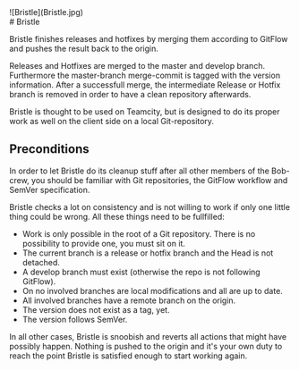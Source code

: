 <div class="chapterlogo">![Bristle](Bristle.jpg)</div>
# Bristle

Bristle finishes releases and hotfixes by merging them according to GitFlow and pushes the result back to the origin.

Releases and Hotfixes are merged to the master and develop branch. Furthermore the master-branch merge-commit 
is tagged with the version information. After a successfull merge, the intermediate Release or Hotfix branch is 
removed in order to have a clean repository afterwards.

Bristle is thought to be used on Teamcity, but is designed to do its proper work as well on the client side on a local 
Git-repository.

## Preconditions
In order to let Bristle do its cleanup stuff after all other members of the Bob-crew, you should be familiar
with Git repositories, the GitFlow workflow and SemVer specification.

Bristle checks a lot on consistency and is not willing to work if only one little thing could be wrong. All these things
need to be fullfilled:
* Work is only possible in the root of a Git repository. There is no possibility to provide one, you must sit on it.
* The current branch is a release or hotfix branch and the Head is not detached.
* A develop branch must exist (otherwise the repo is not following GitFlow).
* On no involved branches are local modifications and all are up to date.
* All involved branches have a remote branch on the origin.
* The version does not exist as a tag, yet.
* The version follows SemVer.

In all other cases, Bristle is snoobish and reverts all actions that might have possibly happen. Nothing is pushed to the 
origin and it's your own duty to reach the point Bristle is satisfied enough to start working again.